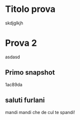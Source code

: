 # Titolo prova
skdjglkjh
# Prova 2
asdasd
## Primo snapshot
1ac89da


## saluti furlani
mandi mandi che de cul te spandi! 